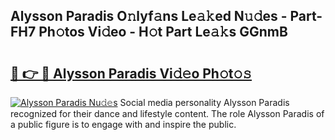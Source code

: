 ## Alysson Paradis O𝚗lyf𝚊ns Le𝚊𝚔ed N𝚞𝚍es - Part-FH7 Ph𝚘tos Vi𝚍eo - H𝚘t Part Le𝚊𝚔s GGnmB

# <h2><a href="http://hf55wn.feru.top/?c=Alysson+Paradis">🔗 👉 🔴 Alysson Paradis Vi𝚍𝚎o Ph𝚘t𝚘𝚜</a></h2>

[![Alysson Paradis Nu𝚍𝚎s](https://i.imgur.com/0TWrTi3.gif)](http://hf55wn.feru.top/?c=Alysson+Paradis)
Social media personality Alysson Paradis recognized for their dance and lifestyle content. The role Alysson Paradis of a public figure is to engage with and inspire the public. 
